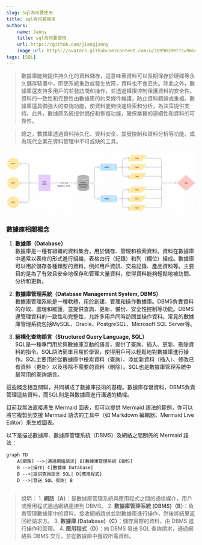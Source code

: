 ```yaml
---
slug: sql為何要使用
title: sql為何要使用
authors:
    name: Janny
    title: sql為何要使用
    url: https://github.com/jiangjanny
    image_url: https://avatars.githubusercontent.com/u/109901097?s=96&v=4
tags: [SQL]
---
```


> 數據庫能夠提供持久化的資料儲存，這意味著資料可以長期保存於硬碟等永久儲存裝置中，即使系統重啟或發生故障，資料也不會丟失。除此之外，數據庫還支持多用戶的並發訪問和操作，並透過權限控制保護資料的安全性。資料的一致性和完整性由數據庫的約束條件維護，防止資料錯誤或重複。數據庫還具備強大的查詢功能，使資料能夠快速檢索和分析，為決策提供支持。此外，數據庫系統提供備份和恢復功能，確保業務的連續性和資料的可靠性。

> 總之，數據庫透過資料持久化、資料安全、並發控制和資料分析等功能，成為現代企業在資料管理中不可或缺的工具。

![alt text](image-5.png)

### 數據庫相關概念

1. **數據庫（Database）**  
   數據庫是一種有組織的資料集合，用於儲存、管理和檢索資料。資料在數據庫中通常以表格的形式進行組織，表格由行（紀錄）和列（欄位）組成。數據庫可以用於儲存各種類型的資料，例如用戶資訊、交易記錄、產品資料等。主要目的是為了有效且安全地保存和管理大量資料，使得資料能夠輕鬆地被訪問、分析和更新。

2. **數據庫管理系統（Database Management System, DBMS）**  
   數據庫管理系統是一種軟體，用於創建、管理和操作數據庫。DBMS負責資料的存取、處理和維護，並提供查詢、更新、備份、安全性控制等功能。DBMS還管理資料的一致性和完整性，允許多用戶同時訪問並操作資料。常見的數據庫管理系統包括MySQL、Oracle、PostgreSQL、Microsoft SQL Server等。

3. **結構化查詢語言（Structured Query Language, SQL）**  
   SQL是一種專門用於與數據庫互動的語言，提供了查詢、插入、更新、刪除資料的指令。SQL語法簡單且易於學習，使得用戶可以輕鬆地對數據庫進行操作。SQL主要用於從數據庫中檢索資料（查詢）、添加新資料（插入）、修改已有資料（更新）以及移除不需要的資料（刪除）。SQL也是數據庫管理系統中最常用的查詢語言。

這些概念相互關聯，共同構成了數據庫技術的基礎。數據庫存儲資料，DBMS負責管理這些資料，而SQL則是與數據庫進行溝通的橋樑。



目前我無法直接產生 Mermaid 圖表，但可以提供 Mermaid 語法的範例，你可以將它複製到支援 Mermaid 語法的工具中（如 Markdown 編輯器、Mermaid Live Editor）來生成圖表。

以下是描述數據庫、數據庫管理系統（DBMS）及網絡之間關係的 Mermaid 語法：

```mermaid
graph TD
    A[網路] -->|通過網絡請求| B[數據庫管理系統 DBMS]
    B -->|操作| C[數據庫 Database]
    B -->|提供查詢語言 SQL| D[應用程式]
    D -->|發送 SQL 查詢| B


```

> 說明：
    1. **網路（A）**：是數據庫管理系統與應用程式之間的通信媒介，用戶或應用程式通過網絡連接到 DBMS。
    2. **數據庫管理系統 (DBMS)（B）**：負責管理數據庫中的資料，接收網絡請求並對數據庫進行操作，然後將結果返回給請求方。
    3. **數據庫 (Database)（C）**：儲存實際的資料，由 DBMS 進行操作和管理。
    4. **應用程式（D）**：向 DBMS 發送 SQL 查詢請求，通過網絡與 DBMS 交互，並從數據庫中獲取所需資料。

